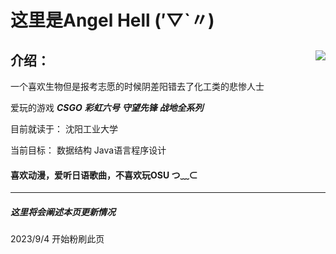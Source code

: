# 这里是Angel Hell (′▽`〃) 

 

## <img align="right" src="https://github-readme-stats.vercel.app/api?username=AngelHellWolf&count_private=true&show_icons=true">介绍：

一个喜欢生物但是报考志愿的时候阴差阳错去了化工类的悲惨人士

爱玩的游戏 ***CSGO*** ***彩虹六号*** ***守望先锋*** ***战地全系列***

目前就读于： 沈阳工业大学

当前目标：  数据结构  Java语言程序设计



#### 喜欢动漫，爱听日语歌曲，不喜欢玩OSU つ﹏⊂ 



---

##### 这里将会阐述本页更新情况

2023/9/4    开始粉刷此页



